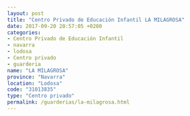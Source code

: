 ```yaml
---
layout: post
title: "Centro Privado de Educación Infantil LA MILAGROSA"
date: 2017-09-20 20:57:05 +0200
categories:
- Centro Privado de Educación Infantil
- navarra
- lodosa
- Centro privado
- guarderia
name: "LA MILAGROSA"
province: "Navarra"
location: "Lodosa"
code: "31013835"
type: "Centro privado"
permalink: /guarderias/la-milagrosa.html
---
```

